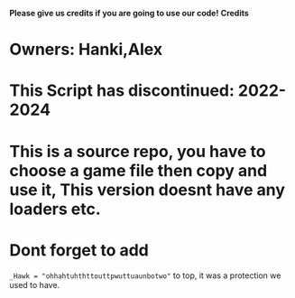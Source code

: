 **Please give us credits if you are going to use our code!**
**Credits**
# Owners: Hanki,Alex
# This Script has discontinued: 2022-2024
# This is a source repo, you have to choose a game file then copy and use it, This version doesnt have any loaders etc.
# Dont forget to add
``` _Hawk = "ohhahtuhthttouttpwuttuaunbotwo" ``` 
to top, it was a protection we used to have.
